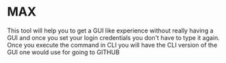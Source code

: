 # MAX
This tool will help you to get a GUI like experience without really having a GUI and once you set your login credentials you don't have to type it again. Once you execute the command in CLI you will have the CLI version of the GUI one would use for going to GITHUB
